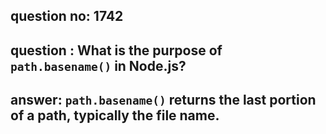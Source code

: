 
      
## question no: 1742

## question : What is the purpose of `path.basename()` in Node.js?

## answer: `path.basename()` returns the last portion of a path, typically the file name.
      